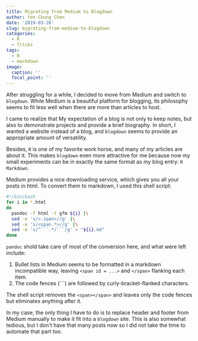 ```yaml
---
title: Migrating from Medium to Blogdown
author: Yen-Chung Chen
date: '2019-03-26'
slug: migrating-from-medium-to-blogdown
categories:
  - R
  - Tricks
tags:
  - R
  - markdown
image:
  caption: ''
  focal_point: ''
---
```

After struggling for a while, I decided to move from Medium and switch to 
`blogdown`. While Medium is a beautiful platform for blogging, its philosophy 
seems to fit less well when there are more than articles to host.

I came to realize that My expectation of a blog is not only to keep notes, but 
also to demonstrate projects and provide a brief biography. In short, I wanted 
a website instead of a blog, and `blogdown` seems to provide an appropriate 
amount of versatility.

Besides, `R` is one of my favorite work horse, and many of my articles are 
about it. This makes `blogdown` even more attractive for me because now my 
small experiments can be in exactly the same format as my blog entry: 
`R Markdown`.

Medium provides a nice downloading service, which gives you all your posts in 
html. To convert them to markdown, I used this shell script:

```sh
#!/bin/bash
for i in *.html
do
  pandoc -f html -t gfm ${i} |\
  sed -e 's/<.span>//g' |\
  sed -e 's/<span.*>//g' |\
  sed -e 's/^```.*/```/g' > "${i}.md"
done
```

`pandoc` shold take care of most of the conversion here, and what were left 
include:

1. Bullet lists in Medium seems to be formatted in a markdown incompatible way, 
leaving `<span id = ...>` and `</span>` flanking each item.
2. The code fences (```) are followed by curly-bracket-flanked characters.

The shell script removes the `<span></span>` and leaves only the code fences 
but eliminates anything after it.

In my case, the only thing I have to do is to replace header and footer from
Medium manually to make it fit into a `blogdown` site. This is also somewhat 
tedious, but I don't have that many posts now so I did not take the time to 
automate that part too. 
